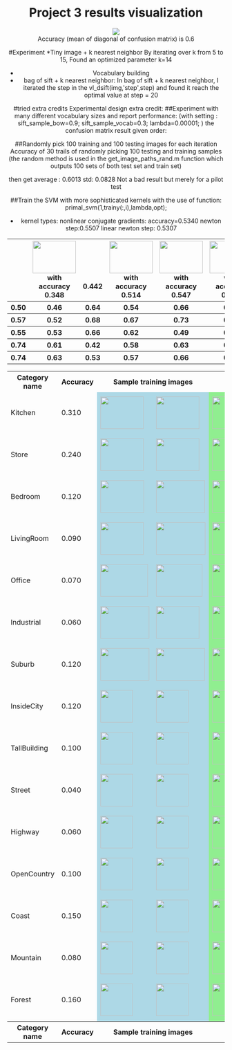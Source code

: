 <center>
<h1>Project 3 results visualization</h1>
<img src="confusion_matrix.png">

<br>
Accuracy (mean of diagonal of confusion matrix) is 0.6
<p>

#Experiment 
*Tiny image + k nearest neighbor
By iterating over k from 5 to 15, Found an optimized parameter k=14
* Vocabulary building
* bag of sift + k nearest neighbor:
In bag of sift + k nearest neighbor, I iterated the step in the vl_dsift(img,'step',step) and found it reach the optimal value at step = 20

#tried extra credits
Experimental design extra credit:
##Experiment with many different vocabulary sizes and report performance:
(with setting :
sift_sample_bow=0.9;
sift_sample_vocab=0.3;
lambda=0.00001;
)
the confusion matrix result given order:
<table border=0 cellpadding=4 cellspacing=1>
<tr>
<th><th colspan=2><img src="C:\Users\JackChen\Documents\GitHub\homework3\results\extra1\10.jpg" width=100 height=75> with accuracy 0.348</th>
<th><img src="C:\Users\JackChen\Documents\GitHub\homework3\results\extra1\20.jpg" width=10 height=75> 0.442</th>
<th colspan=2><img src="C:\Users\JackChen\Documents\GitHub\homework3\results\extra1\50.jpg" width=100 height=75>with accuracy 0.514</th>
<th colspan=2><img src="C:\Users\JackChen\Documents\GitHub\homework3\results\extra1\100.jpg" width=100 height=75>with accuracy 0.547</th>
<th colspan=2><img src="C:\Users\JackChen\Documents\GitHub\homework3\results\extra1\200.jpg" width=100 height=75>with accuracy 0.561</th>
<th colspan=2><img src="C:\Users\JackChen\Documents\GitHub\homework3\results\extra1\400.jpg" width=100 height=75>with accuracy 0.573</th>
<th colspan=2><img src="C:\Users\JackChen\Documents\GitHub\homework3\results\extra1\1000.jpg" width=100 height=75>with accuracy 0.589</th>
</tr>

##Randomly pick 100 training and 100 testing images for each iteration 
Accuracy of 30 trails of randomly picking 100 testing and training samples (the random method is used in the  get_image_paths_rand.m function which outputs 100 sets of both test set and train set)

<tr>
<th>0.50</th>
<th>0.46</th>
<th colspan=2>0.64</th>
<th colspan=2>0.54</th>
<th colspan=2>0.66</th>
<th colspan=2>0.65</th>
</tr>
<tr>
<th>0.57</th>
<th>0.52</th>
<th colspan=2>0.68</th>
<th colspan=2>0.67</th>
<th colspan=2>0.73</th>
<th colspan=2>0.61</th>
</tr>
<tr>
<th>0.55</th>
<th>0.53</th>
<th colspan=2>0.66</th>
<th colspan=2>0.62</th>
<th colspan=2>0.49</th>
<th colspan=2>0.69</th>
</tr>
<tr>
<th>0.74</th>
<th>0.61</th>
<th colspan=2>0.42</th>
<th colspan=2>0.58</th>
<th colspan=2>0.63</th>
<th colspan=2>0.56</th>
</tr>
<tr>
<th>0.74</th>
<th>0.63</th>
<th colspan=2>0.53</th>
<th colspan=2>0.57</th>
<th colspan=2>0.66</th>
<th colspan=2>0.68</th>
</tr>
then get average : 0.6013
std: 0.0828
Not a bad result but merely for a pilot test

##Train the SVM with more sophisticated kernels
with the use of function:
primal_svm(1,trainy(:,i),lambda,opt);

* kernel types:
nonlinear conjugate gradients: accuracy=0.5340
newton step:0.5507
linear newton step: 0.5307

<table border=0 cellpadding=4 cellspacing=1>
<tr>
<th>Category name</th>
<th>Accuracy</th>
<th colspan=2>Sample training images</th>
<th colspan=2>Sample true positives</th>
<th colspan=2>False positives with true label</th>
<th colspan=2>False negatives with wrong predicted label</th>
</tr>
<tr>
<td>Kitchen</td>
<td>0.310</td>
<td bgcolor=LightBlue><img src="thumbnails/Kitchen_image_0047.jpg" width=100 height=75></td>
<td bgcolor=LightBlue><img src="thumbnails/Kitchen_image_0131.jpg" width=100 height=75></td>
<td bgcolor=LightGreen><img src="thumbnails/Kitchen_image_0184.jpg" width=100 height=75></td>
<td bgcolor=LightGreen><img src="thumbnails/Kitchen_image_0154.jpg" width=100 height=75></td>
<td bgcolor=LightCoral><img src="thumbnails/Bedroom_image_0069.jpg" width=100 height=75><br><small>Bedroom</small></td>
<td bgcolor=LightCoral><img src="thumbnails/Store_image_0056.jpg" width=100 height=75><br><small>Store</small></td>
<td bgcolor=#FFBB55><img src="thumbnails/Kitchen_image_0016.jpg" width=100 height=75><br><small>Bedroom</small></td>
<td bgcolor=#FFBB55><img src="thumbnails/Kitchen_image_0071.jpg" width=100 height=75><br><small>Bedroom</small></td>
</tr>
<tr>
<td>Store</td>
<td>0.240</td>
<td bgcolor=LightBlue><img src="thumbnails/Store_image_0173.jpg" width=100 height=75></td>
<td bgcolor=LightBlue><img src="thumbnails/Store_image_0007.jpg" width=100 height=75></td>
<td bgcolor=LightGreen><img src="thumbnails/Store_image_0022.jpg" width=88 height=75></td>
<td bgcolor=LightGreen><img src="thumbnails/Store_image_0112.jpg" width=100 height=75></td>
<td bgcolor=LightCoral><img src="thumbnails/Bedroom_image_0095.jpg" width=101 height=75><br><small>Bedroom</small></td>
<td bgcolor=LightCoral><img src="thumbnails/Suburb_image_0014.jpg" width=113 height=75><br><small>Suburb</small></td>
<td bgcolor=#FFBB55><img src="thumbnails/Store_image_0122.jpg" width=74 height=75><br><small>Kitchen</small></td>
<td bgcolor=#FFBB55><img src="thumbnails/Store_image_0083.jpg" width=100 height=75><br><small>Kitchen</small></td>
</tr>
<tr>
<td>Bedroom</td>
<td>0.120</td>
<td bgcolor=LightBlue><img src="thumbnails/Bedroom_image_0147.jpg" width=101 height=75></td>
<td bgcolor=LightBlue><img src="thumbnails/Bedroom_image_0099.jpg" width=113 height=75></td>
<td bgcolor=LightGreen><img src="thumbnails/Bedroom_image_0170.jpg" width=93 height=75></td>
<td bgcolor=LightGreen><img src="thumbnails/Bedroom_image_0059.jpg" width=110 height=75></td>
<td bgcolor=LightCoral><img src="thumbnails/Kitchen_image_0022.jpg" width=57 height=75><br><small>Kitchen</small></td>
<td bgcolor=LightCoral><img src="thumbnails/Store_image_0073.jpg" width=101 height=75><br><small>Store</small></td>
<td bgcolor=#FFBB55><img src="thumbnails/Bedroom_image_0152.jpg" width=106 height=75><br><small>Kitchen</small></td>
<td bgcolor=#FFBB55><img src="thumbnails/Bedroom_image_0160.jpg" width=111 height=75><br><small>Store</small></td>
</tr>
<tr>
<td>LivingRoom</td>
<td>0.090</td>
<td bgcolor=LightBlue><img src="thumbnails/LivingRoom_image_0271.jpg" width=100 height=75></td>
<td bgcolor=LightBlue><img src="thumbnails/LivingRoom_image_0236.jpg" width=114 height=75></td>
<td bgcolor=LightGreen><img src="thumbnails/LivingRoom_image_0122.jpg" width=120 height=75></td>
<td bgcolor=LightGreen><img src="thumbnails/LivingRoom_image_0023.jpg" width=100 height=75></td>
<td bgcolor=LightCoral><img src="thumbnails/Industrial_image_0061.jpg" width=100 height=75><br><small>Industrial</small></td>
<td bgcolor=LightCoral><img src="thumbnails/Store_image_0117.jpg" width=71 height=75><br><small>Store</small></td>
<td bgcolor=#FFBB55><img src="thumbnails/LivingRoom_image_0096.jpg" width=100 height=75><br><small>OpenCountry</small></td>
<td bgcolor=#FFBB55><img src="thumbnails/LivingRoom_image_0003.jpg" width=114 height=75><br><small>Kitchen</small></td>
</tr>
<tr>
<td>Office</td>
<td>0.070</td>
<td bgcolor=LightBlue><img src="thumbnails/Office_image_0051.jpg" width=110 height=75></td>
<td bgcolor=LightBlue><img src="thumbnails/Office_image_0202.jpg" width=107 height=75></td>
<td bgcolor=LightGreen><img src="thumbnails/Office_image_0058.jpg" width=118 height=75></td>
<td bgcolor=LightGreen><img src="thumbnails/Office_image_0150.jpg" width=92 height=75></td>
<td bgcolor=LightCoral><img src="thumbnails/Forest_image_0110.jpg" width=75 height=75><br><small>Forest</small></td>
<td bgcolor=LightCoral><img src="thumbnails/TallBuilding_image_0102.jpg" width=75 height=75><br><small>TallBuilding</small></td>
<td bgcolor=#FFBB55><img src="thumbnails/Office_image_0072.jpg" width=113 height=75><br><small>Street</small></td>
<td bgcolor=#FFBB55><img src="thumbnails/Office_image_0011.jpg" width=119 height=75><br><small>Store</small></td>
</tr>
<tr>
<td>Industrial</td>
<td>0.060</td>
<td bgcolor=LightBlue><img src="thumbnails/Industrial_image_0215.jpg" width=113 height=75></td>
<td bgcolor=LightBlue><img src="thumbnails/Industrial_image_0266.jpg" width=100 height=75></td>
<td bgcolor=LightGreen><img src="thumbnails/Industrial_image_0124.jpg" width=112 height=75></td>
<td bgcolor=LightGreen><img src="thumbnails/Industrial_image_0123.jpg" width=120 height=75></td>
<td bgcolor=LightCoral><img src="thumbnails/TallBuilding_image_0065.jpg" width=75 height=75><br><small>TallBuilding</small></td>
<td bgcolor=LightCoral><img src="thumbnails/Office_image_0157.jpg" width=116 height=75><br><small>Office</small></td>
<td bgcolor=#FFBB55><img src="thumbnails/Industrial_image_0037.jpg" width=100 height=75><br><small>Highway</small></td>
<td bgcolor=#FFBB55><img src="thumbnails/Industrial_image_0079.jpg" width=101 height=75><br><small>Office</small></td>
</tr>
<tr>
<td>Suburb</td>
<td>0.120</td>
<td bgcolor=LightBlue><img src="thumbnails/Suburb_image_0235.jpg" width=113 height=75></td>
<td bgcolor=LightBlue><img src="thumbnails/Suburb_image_0224.jpg" width=113 height=75></td>
<td bgcolor=LightGreen><img src="thumbnails/Suburb_image_0117.jpg" width=113 height=75></td>
<td bgcolor=LightGreen><img src="thumbnails/Suburb_image_0031.jpg" width=113 height=75></td>
<td bgcolor=LightCoral><img src="thumbnails/TallBuilding_image_0103.jpg" width=75 height=75><br><small>TallBuilding</small></td>
<td bgcolor=LightCoral><img src="thumbnails/Street_image_0056.jpg" width=75 height=75><br><small>Street</small></td>
<td bgcolor=#FFBB55><img src="thumbnails/Suburb_image_0162.jpg" width=113 height=75><br><small>OpenCountry</small></td>
<td bgcolor=#FFBB55><img src="thumbnails/Suburb_image_0024.jpg" width=113 height=75><br><small>Kitchen</small></td>
</tr>
<tr>
<td>InsideCity</td>
<td>0.120</td>
<td bgcolor=LightBlue><img src="thumbnails/InsideCity_image_0212.jpg" width=75 height=75></td>
<td bgcolor=LightBlue><img src="thumbnails/InsideCity_image_0177.jpg" width=75 height=75></td>
<td bgcolor=LightGreen><img src="thumbnails/InsideCity_image_0019.jpg" width=75 height=75></td>
<td bgcolor=LightGreen><img src="thumbnails/InsideCity_image_0038.jpg" width=75 height=75></td>
<td bgcolor=LightCoral><img src="thumbnails/LivingRoom_image_0084.jpg" width=110 height=75><br><small>LivingRoom</small></td>
<td bgcolor=LightCoral><img src="thumbnails/Industrial_image_0067.jpg" width=110 height=75><br><small>Industrial</small></td>
<td bgcolor=#FFBB55><img src="thumbnails/InsideCity_image_0096.jpg" width=75 height=75><br><small>Store</small></td>
<td bgcolor=#FFBB55><img src="thumbnails/InsideCity_image_0006.jpg" width=75 height=75><br><small>Suburb</small></td>
</tr>
<tr>
<td>TallBuilding</td>
<td>0.100</td>
<td bgcolor=LightBlue><img src="thumbnails/TallBuilding_image_0280.jpg" width=75 height=75></td>
<td bgcolor=LightBlue><img src="thumbnails/TallBuilding_image_0215.jpg" width=75 height=75></td>
<td bgcolor=LightGreen><img src="thumbnails/TallBuilding_image_0121.jpg" width=75 height=75></td>
<td bgcolor=LightGreen><img src="thumbnails/TallBuilding_image_0037.jpg" width=75 height=75></td>
<td bgcolor=LightCoral><img src="thumbnails/Suburb_image_0152.jpg" width=113 height=75><br><small>Suburb</small></td>
<td bgcolor=LightCoral><img src="thumbnails/Coast_image_0113.jpg" width=75 height=75><br><small>Coast</small></td>
<td bgcolor=#FFBB55><img src="thumbnails/TallBuilding_image_0131.jpg" width=75 height=75><br><small>OpenCountry</small></td>
<td bgcolor=#FFBB55><img src="thumbnails/TallBuilding_image_0112.jpg" width=75 height=75><br><small>Kitchen</small></td>
</tr>
<tr>
<td>Street</td>
<td>0.040</td>
<td bgcolor=LightBlue><img src="thumbnails/Street_image_0265.jpg" width=75 height=75></td>
<td bgcolor=LightBlue><img src="thumbnails/Street_image_0217.jpg" width=75 height=75></td>
<td bgcolor=LightGreen><img src="thumbnails/Street_image_0106.jpg" width=75 height=75></td>
<td bgcolor=LightGreen><img src="thumbnails/Street_image_0101.jpg" width=75 height=75></td>
<td bgcolor=LightCoral><img src="thumbnails/Industrial_image_0148.jpg" width=100 height=75><br><small>Industrial</small></td>
<td bgcolor=LightCoral><img src="thumbnails/Bedroom_image_0104.jpg" width=95 height=75><br><small>Bedroom</small></td>
<td bgcolor=#FFBB55><img src="thumbnails/Street_image_0087.jpg" width=75 height=75><br><small>OpenCountry</small></td>
<td bgcolor=#FFBB55><img src="thumbnails/Street_image_0069.jpg" width=75 height=75><br><small>Mountain</small></td>
</tr>
<tr>
<td>Highway</td>
<td>0.060</td>
<td bgcolor=LightBlue><img src="thumbnails/Highway_image_0050.jpg" width=75 height=75></td>
<td bgcolor=LightBlue><img src="thumbnails/Highway_image_0254.jpg" width=75 height=75></td>
<td bgcolor=LightGreen><img src="thumbnails/Highway_image_0034.jpg" width=75 height=75></td>
<td bgcolor=LightGreen><img src="thumbnails/Highway_image_0035.jpg" width=75 height=75></td>
<td bgcolor=LightCoral><img src="thumbnails/Suburb_image_0009.jpg" width=113 height=75><br><small>Suburb</small></td>
<td bgcolor=LightCoral><img src="thumbnails/TallBuilding_image_0128.jpg" width=75 height=75><br><small>TallBuilding</small></td>
<td bgcolor=#FFBB55><img src="thumbnails/Highway_image_0011.jpg" width=75 height=75><br><small>Mountain</small></td>
<td bgcolor=#FFBB55><img src="thumbnails/Highway_image_0067.jpg" width=75 height=75><br><small>Office</small></td>
</tr>
<tr>
<td>OpenCountry</td>
<td>0.100</td>
<td bgcolor=LightBlue><img src="thumbnails/OpenCountry_image_0223.jpg" width=75 height=75></td>
<td bgcolor=LightBlue><img src="thumbnails/OpenCountry_image_0214.jpg" width=75 height=75></td>
<td bgcolor=LightGreen><img src="thumbnails/OpenCountry_image_0045.jpg" width=75 height=75></td>
<td bgcolor=LightGreen><img src="thumbnails/OpenCountry_image_0061.jpg" width=75 height=75></td>
<td bgcolor=LightCoral><img src="thumbnails/Coast_image_0089.jpg" width=75 height=75><br><small>Coast</small></td>
<td bgcolor=LightCoral><img src="thumbnails/Highway_image_0089.jpg" width=75 height=75><br><small>Highway</small></td>
<td bgcolor=#FFBB55><img src="thumbnails/OpenCountry_image_0073.jpg" width=75 height=75><br><small>Mountain</small></td>
<td bgcolor=#FFBB55><img src="thumbnails/OpenCountry_image_0112.jpg" width=75 height=75><br><small>Forest</small></td>
</tr>
<tr>
<td>Coast</td>
<td>0.150</td>
<td bgcolor=LightBlue><img src="thumbnails/Coast_image_0032.jpg" width=75 height=75></td>
<td bgcolor=LightBlue><img src="thumbnails/Coast_image_0275.jpg" width=75 height=75></td>
<td bgcolor=LightGreen><img src="thumbnails/Coast_image_0078.jpg" width=75 height=75></td>
<td bgcolor=LightGreen><img src="thumbnails/Coast_image_0093.jpg" width=75 height=75></td>
<td bgcolor=LightCoral><img src="thumbnails/InsideCity_image_0054.jpg" width=75 height=75><br><small>InsideCity</small></td>
<td bgcolor=LightCoral><img src="thumbnails/TallBuilding_image_0009.jpg" width=75 height=75><br><small>TallBuilding</small></td>
<td bgcolor=#FFBB55><img src="thumbnails/Coast_image_0118.jpg" width=75 height=75><br><small>OpenCountry</small></td>
<td bgcolor=#FFBB55><img src="thumbnails/Coast_image_0031.jpg" width=75 height=75><br><small>Highway</small></td>
</tr>
<tr>
<td>Mountain</td>
<td>0.080</td>
<td bgcolor=LightBlue><img src="thumbnails/Mountain_image_0102.jpg" width=75 height=75></td>
<td bgcolor=LightBlue><img src="thumbnails/Mountain_image_0220.jpg" width=75 height=75></td>
<td bgcolor=LightGreen><img src="thumbnails/Mountain_image_0010.jpg" width=75 height=75></td>
<td bgcolor=LightGreen><img src="thumbnails/Mountain_image_0106.jpg" width=75 height=75></td>
<td bgcolor=LightCoral><img src="thumbnails/Highway_image_0085.jpg" width=75 height=75><br><small>Highway</small></td>
<td bgcolor=LightCoral><img src="thumbnails/Highway_image_0092.jpg" width=75 height=75><br><small>Highway</small></td>
<td bgcolor=#FFBB55><img src="thumbnails/Mountain_image_0042.jpg" width=75 height=75><br><small>Highway</small></td>
<td bgcolor=#FFBB55><img src="thumbnails/Mountain_image_0103.jpg" width=75 height=75><br><small>OpenCountry</small></td>
</tr>
<tr>
<td>Forest</td>
<td>0.160</td>
<td bgcolor=LightBlue><img src="thumbnails/Forest_image_0279.jpg" width=75 height=75></td>
<td bgcolor=LightBlue><img src="thumbnails/Forest_image_0193.jpg" width=75 height=75></td>
<td bgcolor=LightGreen><img src="thumbnails/Forest_image_0102.jpg" width=75 height=75></td>
<td bgcolor=LightGreen><img src="thumbnails/Forest_image_0117.jpg" width=75 height=75></td>
<td bgcolor=LightCoral><img src="thumbnails/Coast_image_0027.jpg" width=75 height=75><br><small>Coast</small></td>
<td bgcolor=LightCoral><img src="thumbnails/OpenCountry_image_0050.jpg" width=75 height=75><br><small>OpenCountry</small></td>
<td bgcolor=#FFBB55><img src="thumbnails/Forest_image_0101.jpg" width=75 height=75><br><small>Office</small></td>
<td bgcolor=#FFBB55><img src="thumbnails/Forest_image_0068.jpg" width=75 height=75><br><small>TallBuilding</small></td>
</tr>
<tr>
<th>Category name</th>
<th>Accuracy</th>
<th colspan=2>Sample training images</th>
<th colspan=2>Sample true positives</th>
<th colspan=2>False positives with true label</th>
<th colspan=2>False negatives with wrong predicted label</th>
</tr>
</table>
</center>


